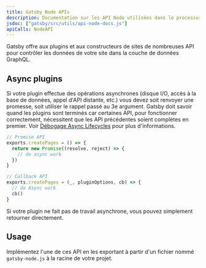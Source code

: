 ```yaml
---
title: Gatsby Node APIs
description: Documentation sur les API Node utilisées dans le processus de construction de Gatsby pour des utilisations courantes comme la création de pages
jsdoc: ["gatsby/src/utils/api-node-docs.js"]
apiCalls: NodeAPI
---
```



Gatsby offre aux plugins et aux constructeurs de sites de nombreuses API pour contrôler les données de votre site dans la couche de données GraphQL.

## Async plugins

Si votre plugin effectue des opérations asynchrones (disque I/O, accès à la base de données, appel d'API distante, etc.) vous devez soit renvoyer une promesse, soit utiliser le rappel passé au 3e argument. Gatsby doit savoir quand les plugins sont terminés car certaines API, pour fonctionner correctement, nécessitent que les API précédentes soient complètes en premier. Voir [Débogage Async Lifecycles](/docs/debugging-async-lifecycles/) pour plus d'informations.

```javascript
// Promise API
exports.createPages = () => {
  return new Promise((resolve, reject) => {
    // do async work
  })
}

// Callback API
exports.createPages = (_, pluginOptions, cb) => {
  // do Async work
  cb()
}
```

Si votre plugin ne fait pas de travail asynchrone, vous pouvez simplement retourner directement.

## Usage

Implémentez l'une de ces API en les exportant à partir d'un fichier nommé `gatsby-node.js` à la racine de votre projet.
